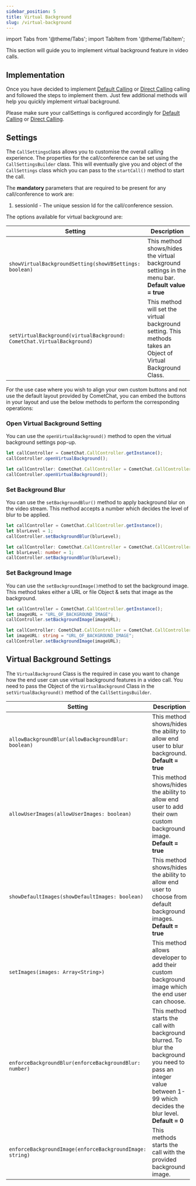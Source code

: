 ```yaml
---
sidebar_position: 5
title: Virtual Background
slug: /virtual-background
---
```

import Tabs from '@theme/Tabs';
import TabItem from '@theme/TabItem';

This section will guide you to implement virtual background feature in video calls.

## Implementation

Once you have decided to implement [Default Calling](default-call) or [Direct Calling](direct-call) calling and followed the steps to implement them. Just few additional methods will help you quickly implement virtual background.

Please make sure your callSettings is configured accordingly for [Default Calling](default-call) or [Direct Calling](direct-call).

## Settings

The `CallSettings`class allows you to customise the overall calling experience. The properties for the call/conference can be set using the `CallSettingsBuilder` class. This will eventually give you and object of the `CallSettings` class which you can pass to the `startCall()` method to start the call.

The **mandatory** parameters that are required to be present for any call/conference to work are:

1. sessionId - The unique session Id for the call/conference session.

The options available for virtual background are:

| Setting | Description | 
| ---- | ---- | 
| `showVirtualBackgroundSetting(showVBSettings: boolean)` | This method shows/hides the virtual background settings in the menu bar.<br/>**Default value = true** | 
| `setVirtualBackground(virtualBackground: CometChat.VirtualBackground)` | This method will set the virtual background setting. This methods takes an Object of Virtual Background Class. | 


For the use case where you wish to align your own custom buttons and not use the default layout provided by CometChat, you can embed the buttons in your layout and use the below methods to perform the corresponding operations:

### Open Virtual Background Setting

You can use the `openVirtualBackground()` method to open the virtual background settings pop-up.

<Tabs>
<TabItem value="js" label="Javascript">

  ```javascript
let callController = CometChat.CallController.getInstance();
callController.openVirtualBackground();
  ```
</TabItem>
<TabItem value="ts" label="Typescript">

  ```typescript
let callController: CometChat.CallController = CometChat.CallController.getInstance();
callController.openVirtualBackground();
  ```
</TabItem>
</Tabs>



### Set Background Blur

You can use the `setBackgroundBlur()` method to apply background blur on the video stream. This method accepts a number which decides the level of blur to be applied.

<Tabs>
<TabItem value="js" label="Javascript">

  ```javascript
let callController = CometChat.CallController.getInstance();
let blurLevel = 1;
callController.setBackgroundBlur(blurLevel);
  ```
</TabItem>
<TabItem value="ts" label="Typescript">

  ```typescript
let callController: CometChat.CallController = CometChat.CallController.getInstance();
let blurLevel: number = 1;
callController.setBackgroundBlur(blurLevel);
  ```
</TabItem>
</Tabs>



### Set Background Image

You can use the `setBackgroundImage()`method to set the background image. This method takes either a URL or file Object & sets that image as the background.

<Tabs>
<TabItem value="js" label="Javascript">

  ```javascript
let callController = CometChat.CallController.getInstance();
let imageURL = "URL_OF_BACKGROUND_IMAGE";
callController.setBackgroundImage(imageURL);
  ```
</TabItem>
<TabItem value="ts" label="Typescript">

  ```typescript
let callController: CometChat.CallController = CometChat.CallController.getInstance();
let imageURL: string = "URL_OF_BACKGROUND_IMAGE";
callController.setBackgroundImage(imageURL);
  ```
</TabItem>
</Tabs>


## Virtual Background Settings

The `VirtualBackground` Class is the required in case you want to change how the end user can use virtual background features in a video call. You need to pass the Object of the `VirtualBackground` Class in the `setVirtualBackground()`  method of the `CallSettingsBuilder`.

| Setting | Description | 
| ---- | ---- | 
| `allowBackgroundBlur(allowBackgroundBlur: boolean)` | This method shows/hides the ability to allow end user to blur background.<br/>**Default = true** | 
| `allowUserImages(allowUserImages: boolean)` | This method shows/hides the ability to allow end user to add their own custom background image.<br/>**Default = true** | 
| `showDefaultImages(showDefaultImages: boolean)` | This method shows/hides the ability to allow end user to choose from default background images.<br/>**Default = true** | 
| `setImages(images: Array<String>)` | This method allows developer to add their custom background image which the end user can choose. | 
| `enforceBackgroundBlur(enforceBackgroundBlur: number)` | This method starts the call with background blurred. To blur the background you need to pass an integer value between 1-99 which decides the blur level.<br/>**Default = 0** | 
| `enforceBackgroundImage(enforceBackgroundImage: string)` | This methods starts the call with the provided background image. | 
